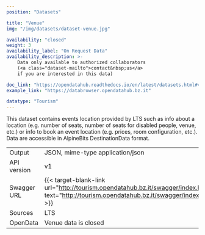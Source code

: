 ```yaml
---
position: "Datasets"

title: "Venue"
img: "/img/datasets/dataset-venue.jpg"

availability: "closed"
weight: 3
availability_label: "On Request Data"
availability_description: >-
    Data only available to authorized collaborators
    (<a class="dataset-mailto">contact&nbsp;us</a>
    if you are interested in this data)

doc_link: "https://opendatahub.readthedocs.io/en/latest/datasets.html#venue-dataset"
example_link: "https://databrowser.opendatahub.bz.it"

datatype: "Tourism"
---
```


This dataset contains events location provided by LTS such as info about a location (e.g. number of seats, number of seats for disabled people, venue, etc.) or info to book an event location (e.g. prices, room configuration, etc.). Data are accessible in AlpineBits DestinationData format.

|             |                                                            |
| :---------- | ---------------------------------------------------------- |
| Output      | JSON, mime-type application/json                           |
| API version | v1                                                         |
| Swagger URL | {{< target-blank-link url="http://tourism.opendatahub.bz.it/swagger/index.html#/Venue" text="http://tourism.opendatahub.bz.it/swagger/index.html#/Venue" >}} |
| Sources     | LTS                                                        |
| OpenData    | Venue data is closed |
